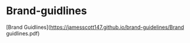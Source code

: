 # Brand-guidlines
[Brand Guidlines](https://jamesscott147.github.io/brand-guidelines/Brand guidlines.pdf)